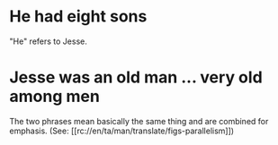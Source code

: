 # He had eight sons

"He" refers to Jesse.

# Jesse was an old man ... very old among men

The two phrases mean basically the same thing and are combined for emphasis. (See: [[rc://en/ta/man/translate/figs-parallelism]])


